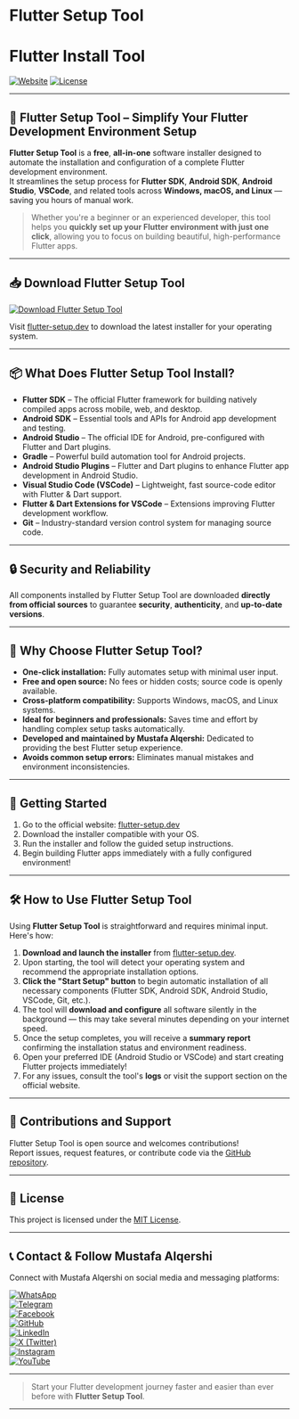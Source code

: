 # Flutter Setup Tool
# Flutter Install Tool
[![Website](https://img.shields.io/badge/Website-flutter--setup.dev-blue)](https://flutter-setup.dev)
[![License](https://img.shields.io/badge/License-MIT-green)](LICENSE)

---

## 🚀 Flutter Setup Tool – Simplify Your Flutter Development Environment Setup

**Flutter Setup Tool** is a **free**, **all-in-one** software installer designed to automate the installation and configuration of a complete Flutter development environment.  
It streamlines the setup process for **Flutter SDK**, **Android SDK**, **Android Studio**, **VSCode**, and related tools across **Windows, macOS, and Linux** — saving you hours of manual work.

> Whether you're a beginner or an experienced developer, this tool helps you **quickly set up your Flutter environment with just one click**, allowing you to focus on building beautiful, high-performance Flutter apps.

---

## 📥 Download Flutter Setup Tool

[![Download Flutter Setup Tool](https://img.shields.io/badge/Download-Now-green?style=for-the-badge&logo=flutter)](https://flutter-setup.dev)

Visit [flutter-setup.dev](https://flutter-setup.dev) to download the latest installer for your operating system.

---

## 📦 What Does Flutter Setup Tool Install?

- **Flutter SDK** – The official Flutter framework for building natively compiled apps across mobile, web, and desktop.
- **Android SDK** – Essential tools and APIs for Android app development and testing.
- **Android Studio** – The official IDE for Android, pre-configured with Flutter and Dart plugins.
- **Gradle** – Powerful build automation tool for Android projects.
- **Android Studio Plugins** – Flutter and Dart plugins to enhance Flutter app development in Android Studio.
- **Visual Studio Code (VSCode)** – Lightweight, fast source-code editor with Flutter & Dart support.
- **Flutter & Dart Extensions for VSCode** – Extensions improving Flutter development workflow.
- **Git** – Industry-standard version control system for managing source code.

---

## 🔒 Security and Reliability

All components installed by Flutter Setup Tool are downloaded **directly from official sources** to guarantee **security**, **authenticity**, and **up-to-date versions**.

---

## 🎯 Why Choose Flutter Setup Tool?

- **One-click installation:** Fully automates setup with minimal user input.  
- **Free and open source:** No fees or hidden costs; source code is openly available.  
- **Cross-platform compatibility:** Supports Windows, macOS, and Linux systems.  
- **Ideal for beginners and professionals:** Saves time and effort by handling complex setup tasks automatically.  
- **Developed and maintained by Mustafa Alqershi:** Dedicated to providing the best Flutter setup experience.  
- **Avoids common setup errors:** Eliminates manual mistakes and environment inconsistencies.

---

## 🚀 Getting Started

1. Go to the official website: [flutter-setup.dev](https://flutter-setup.dev)  
2. Download the installer compatible with your OS.  
3. Run the installer and follow the guided setup instructions.  
4. Begin building Flutter apps immediately with a fully configured environment!

---

## 🛠️ How to Use Flutter Setup Tool

Using **Flutter Setup Tool** is straightforward and requires minimal input. Here's how:

1. **Download and launch the installer** from [flutter-setup.dev](https://flutter-setup.dev).  
2. Upon starting, the tool will detect your operating system and recommend the appropriate installation options.  
3. **Click the "Start Setup" button** to begin automatic installation of all necessary components (Flutter SDK, Android SDK, Android Studio, VSCode, Git, etc.).  
4. The tool will **download and configure** all software silently in the background — this may take several minutes depending on your internet speed.  
5. Once the setup completes, you will receive a **summary report** confirming the installation status and environment readiness.  
6. Open your preferred IDE (Android Studio or VSCode) and start creating Flutter projects immediately!  
7. For any issues, consult the tool's **logs** or visit the support section on the official website.

---

## 🤝 Contributions and Support

Flutter Setup Tool is open source and welcomes contributions!  
Report issues, request features, or contribute code via the [GitHub repository](https://github.com/Mustafa-Alqershi/flutter-setup-tool).

---

## 📄 License

This project is licensed under the [MIT License](LICENSE).

---

## 📞 Contact & Follow Mustafa Alqershi

Connect with Mustafa Alqershi on social media and messaging platforms:

[![WhatsApp](https://img.shields.io/badge/WhatsApp-25D366?style=flat&logo=whatsapp&logoColor=white)](https://wa.me/967772150226)  
[![Telegram](https://img.shields.io/badge/Telegram-0088CC?style=flat&logo=telegram&logoColor=white)](https://t.me/mu_alqershi)  
[![Facebook](https://img.shields.io/badge/Facebook-1877F2?style=flat&logo=facebook&logoColor=white)](https://fb.com/Mu.alqershi)  
[![GitHub](https://img.shields.io/badge/GitHub-181717?style=flat&logo=github&logoColor=white)](https://github.com/Mustafa-Alqershi)  
[![LinkedIn](https://img.shields.io/badge/LinkedIn-0A66C2?style=flat&logo=linkedin&logoColor=white)](https://linkedin.com/in/mustafa-alqershi)  
[![X (Twitter)](https://img.shields.io/badge/X-1DA1F2?style=flat&logo=twitter&logoColor=white)](https://x.com/mu.alqershi)  
[![Instagram](https://img.shields.io/badge/Instagram-E4405F?style=flat&logo=instagram&logoColor=white)](https://instagram.com/Mu.alqershi)  
[![YouTube](https://img.shields.io/badge/YouTube-FF0000?style=flat&logo=youtube&logoColor=white)](https://www.youtube.com/@Mu.Alqershi)

---

> Start your Flutter development journey faster and easier than ever before with **Flutter Setup Tool**.

---

<!-- SEO Keywords for Search Engines -->
<!-- 
Flutter Setup Tool, Flutter SDK installer, Flutter environment setup, Flutter development tools, Android SDK setup, Android Studio Flutter, VSCode Flutter setup, Flutter one-click installer, cross-platform Flutter setup, Flutter for beginners, Flutter setup automation, Flutter setup Windows, Flutter setup macOS, Flutter setup Linux 
-->
